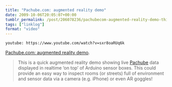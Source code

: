 ```yaml
---
title: "Pachube.com: augmented reality demo"
date: 2009-10-06T20:05:07+00:00
tumblr_permalink: /post/206078236/pachubecom-augmented-reality-demo-this-is-a
tags: ["linklog"]
format: "video"
---
```


`youtube: https://www.youtube.com/watch?v=sxr8oaRUq6k`

[Pachube.com: augmented reality demo][1].

> This is a quick augmented reality demo showing live [Pachube][2] data displayed in realtime &lsquo;on top&rsquo; of Arduino sensor boxes. This could provide an easy way to inspect rooms (or streets) full of environment and sensor data via a camera (e.g. iPhone) or even AR goggles!

[1]: https://www.youtube.com/watch?v=sxr8oaRUq6k
[2]: http://www.pachube.com/
